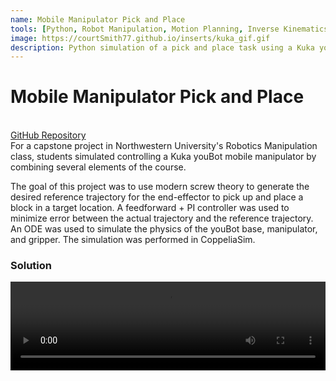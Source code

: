 ```yaml
---
name: Mobile Manipulator Pick and Place
tools: [Python, Robot Manipulation, Motion Planning, Inverse Kinematics, PID Control, Screw Theory, CoppeliaSim]
image: https://courtSmith77.github.io/inserts/kuka_gif.gif
description: Python simulation of a pick and place task using a Kuka youBot.
---
```


# Mobile Manipulator Pick and Place
<br>
<!-- hyperlink to github -->
<a href="https://github.com/courtSmith77/Kuka-youBot-Manipulation">GitHub Repository</a>

<br>
For a capstone project in Northwestern University's Robotics Manipulation class, students simulated controlling a Kuka youBot mobile manipulator by combining several elements of the course.

The goal of this project was to use modern screw theory to generate the desired reference trajectory for the end-effector to pick up and place a block in a target location. A feedforward + PI controller was used to minimize error between the actual trajectory and the reference trajectory. An ODE was used to simulate the physics of the youBot base, manipulator, and gripper. The simulation was performed in CoppeliaSim.

### Solution

<center>
    <div style="position: relative; padding-bottom: 28.125%; height:0; overflow: hidden;">
        <video src="![kuka_gif](https://github.com/courtSmith77/courtSmith77.github.io/assets/144190404/c0cbd415-e795-4416-bb4b-37ec833cbc8b)
" controls style="position: absolute; top:0; left:0; width: 100%; height: 100%;"></video>
    </div>
</center>
